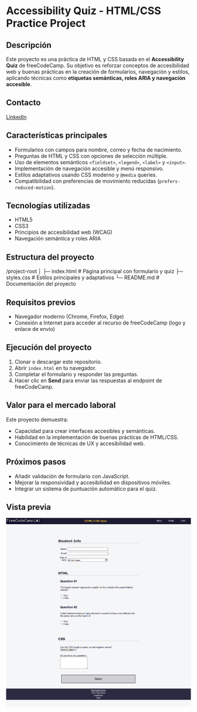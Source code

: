 # Accessibility Quiz - HTML/CSS Practice Project




## Descripción
Este proyecto es una práctica de HTML y CSS basada en el **Accessibility Quiz** de freeCodeCamp. Su objetivo es reforzar conceptos de accesibilidad web y buenas prácticas en la creación de formularios, navegación y estilos, aplicando técnicas como **etiquetas semánticas, roles ARIA y navegación accesible**.

## Contacto
[LinkedIn](www.linkedin.com/in/josem-garcia-)  


## Características principales
- Formularios con campos para nombre, correo y fecha de nacimiento.
- Preguntas de HTML y CSS con opciones de selección múltiple.
- Uso de elementos semánticos `<fieldset>`, `<legend>`, `<label>` y `<input>`.
- Implementación de navegación accesible y menú responsivo.
- Estilos adaptativos usando CSS moderno y `@media` queries.
- Compatibilidad con preferencias de movimiento reducidas (`prefers-reduced-motion`).

## Tecnologías utilizadas
- HTML5
- CSS3
- Principios de accesibilidad web (WCAG)
- Navegación semántica y roles ARIA

## Estructura del proyecto
/project-root
│
├─ index.html # Página principal con formulario y quiz
├─ styles.css # Estilos principales y adaptativos
└─ README.md # Documentación del proyecto


## Requisitos previos
- Navegador moderno (Chrome, Firefox, Edge)
- Conexión a Internet para acceder al recurso de freeCodeCamp (logo y enlace de envío)

## Ejecución del proyecto
1. Clonar o descargar este repositorio.
2. Abrir `index.html` en tu navegador.
3. Completar el formulario y responder las preguntas.
4. Hacer clic en **Send** para enviar las respuestas al endpoint de freeCodeCamp.


## Valor para el mercado laboral
Este proyecto demuestra:
- Capacidad para crear interfaces accesibles y semánticas.
- Habilidad en la implementación de buenas prácticas de HTML/CSS.
- Conocimiento de técnicas de UX y accesibilidad web.


## Próximos pasos
- Añadir validación de formulario con JavaScript.
- Mejorar la responsividad y accesibilidad en dispositivos móviles.
- Integrar un sistema de puntuación automático para el quiz.

## Vista previa

![Cuestionario](Cuestionario.PNG)
